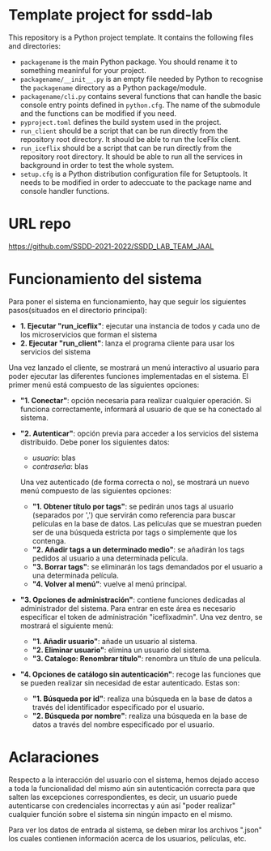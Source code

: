 # Template project for ssdd-lab

This repository is a Python project template. It contains the
following files and directories:

- `packagename` is the main Python package. You should rename it to
  something meaninful for your project.
- `packagename/__init__.py` is an empty file needed by Python to
  recognise the `packagename` directory as a Python package/module.
- `packagename/cli.py` contains several functions that can handle the
  basic console entry points defined in `python.cfg`. The name of the
  submodule and the functions can be modified if you need.
- `pyproject.toml` defines the build system used in the project.
- `run_client` should be a script that can be run directly from the
  repository root directory. It should be able to run the IceFlix
  client.
- `run_iceflix` should be a script that can be run directly from the
  repository root directory. It should be able to run all the services
  in background in order to test the whole system.
- `setup.cfg` is a Python distribution configuration file for
  Setuptools. It needs to be modified in order to adeccuate to the
  package name and console handler functions.

 # URL repo
https://github.com/SSDD-2021-2022/SSDD_LAB_TEAM_JAAL

 # Funcionamiento del sistema
 Para poner el sistema en funcionamiento, hay que seguir los siguientes pasos(situados en el directorio principal):
 * **1. Ejecutar "run_iceflix"**: ejecutar una instancia de todos y cada uno de los microservicios que forman el sistema
 * **2. Ejecutar "run_client"**: lanza el programa cliente para usar los servicios del sistema
 
 Una vez lanzado el cliente, se mostrará un menú interactivo al usuario para poder ejecutar las diferentes funciones implementadas en el sistema. El primer menú está compuesto de las siguientes opciones:
 * **"1. Conectar"**: opción necesaria para realizar cualquier operación. Si funciona correctamente, informará al usuario de que se ha conectado al sistema.
 * **"2. Autenticar"**: opción previa para acceder a los servicios del sistema distribuido. Debe poner los siguientes datos:
    - *usuario*: blas
    - *contraseña*: blas
    
    Una vez autenticado (de forma correcta o no), se mostrará un nuevo menú compuesto de las siguientes opciones:
       
    * **"1. Obtener título por tags"**: se pedirán unos tags al usuario (separados por ',') que servirán como referencia para buscar películas en la base de datos. Las películas que se muestran pueden ser de una búsqueda estricta por tags o simplemente que los contenga.
    * **"2. Añadir tags a un determinado medio"**: se añadirán los tags pedidos al usuario a una determinada película.
    * **"3. Borrar tags"**: se eliminarán los tags demandados por el usuario a una determinada película.
    * **"4. Volver al menú"**: vuelve al menú principal.
    
 * **"3. Opciones de administración"**: contiene funciones dedicadas al administrador del sistema. Para entrar en este área es necesario especificar el token de administración "iceflixadmin". Una vez dentro, se mostrará el siguiente menú:
    
    * **"1. Añadir usuario"**: añade un usuario al sistema.  
    * **"2. Eliminar usuario"**: elimina un usuario del sistema.
    * **"3. Catalogo: Renombrar título"**: renombra un título de una película.

 * **"4. Opciones de catálogo sin autenticación"**: recoge las funciones que se pueden realizar sin necesidad de estar autenticado. Estas son:
    * **"1. Búsqueda por id"**: realiza una búsqueda en la base de datos a través del identificador especificado por el usuario.
    * **"2. Búsqueda por nombre"**: realiza una búsqueda en la base de datos a través del nombre especificado por el usuario.

# Aclaraciones
Respecto a la interacción del usuario con el sistema, hemos dejado acceso a toda la funcionalidad del mismo aún sin autenticación correcta para que salten las excepciones correspondientes, es decir, un usuario puede autenticarse con credenciales incorrectas y aún así "poder realizar" cualquier función sobre el sistema sin ningún impacto en el mismo.

Para ver los datos de entrada al sistema, se deben mirar los archivos ".json" los cuales contienen información acerca de los usuarios, películas, etc.

